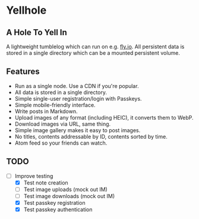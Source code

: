 # Yellhole

## A Hole To Yell In

A lightweight tumblelog which can run on e.g. [fly.io](https://fly.io). All persistent data is
stored in a single directory which can be a mounted persistent volume.

## Features

* Run as a single node. Use a CDN if you're popular.
* All data is stored in a single directory.
* Simple single-user registration/login with Passkeys.
* Simple mobile-friendly interface.
* Write posts in Markdown.
* Upload images of any format (including HEIC), it converts them to WebP.
* Download images via URL, same thing.
* Simple image gallery makes it easy to post images.
* No titles, contents addressable by ID, contents sorted by time.
* Atom feed so your friends can watch.

## TODO

* [ ] Improve testing
  * [x] Test note creation
  * [ ] Test image uploads (mock out IM)
  * [ ] Test image downloads (mock out IM)
  * [x] Test passkey registration
  * [x] Test passkey authentication

